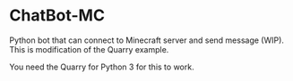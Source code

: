 # ChatBot-MC
Python bot that can connect to Minecraft server and send message (WIP).
This is modification of the Quarry example.

You need the Quarry for Python 3 for this to work.

